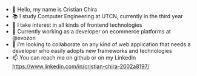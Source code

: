 - 👋 Hello, my name is Cristian Chira
- 📚 I study Computer Engineering at UTCN, currently in the third year
- 👀 I take interest in all kinds of frontend technologies
- 🌱 Currently working as a developer on ecommerce platforms at @evozon
- 💞️ I’m looking to collaborate on any kind of web application that needs a developer who easily adopts new frameworks and technologies
- 📫 You can reach me on github or on my LinkedIn https://www.linkedin.com/in/cristian-chira-2602a8197/

<!---
CCChira/CCChira is a ✨ special ✨ repository because its `README.md` (this file) appears on your GitHub profile.
You can click the Preview link to take a look at your changes.
--->
